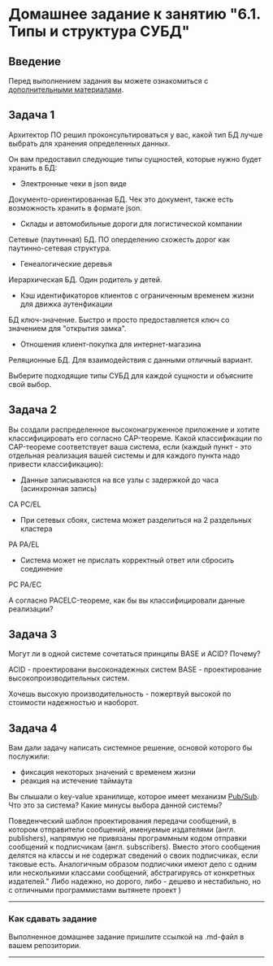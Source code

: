 # Домашнее задание к занятию "6.1. Типы и структура СУБД"

## Введение

Перед выполнением задания вы можете ознакомиться с 
[дополнительными материалами](https://github.com/netology-code/virt-homeworks/tree/master/additional/README.md).

## Задача 1

Архитектор ПО решил проконсультироваться у вас, какой тип БД 
лучше выбрать для хранения определенных данных.

Он вам предоставил следующие типы сущностей, которые нужно будет хранить в БД:

- Электронные чеки в json виде

Документо-ориентированная БД. Чек это документ, также есть возможность хранить в формате json.

- Склады и автомобильные дороги для логистической компании

Сетевые (паутинная) БД. ПО оперделению схожесть дорог как паутинно-сетевая структура.

- Генеалогические деревья

Иерархическая БД. Один родитель у детей. 

- Кэш идентификаторов клиентов с ограниченным временем жизни для движка аутенфикации

БД ключ-значение. Быстро и просто предоставляется ключ со значением для "открытия замка".

- Отношения клиент-покупка для интернет-магазина

Реляционные БД. Для взаимодействия с данными отличный вариант.

Выберите подходящие типы СУБД для каждой сущности и объясните свой выбор.

## Задача 2

Вы создали распределенное высоконагруженное приложение и хотите классифицировать его согласно 
CAP-теореме. Какой классификации по CAP-теореме соответствует ваша система, если 
(каждый пункт - это отдельная реализация вашей системы и для каждого пункта надо привести классификацию):

- Данные записываются на все узлы с задержкой до часа (асинхронная запись)

CA PC/EL

- При сетевых сбоях, система может разделиться на 2 раздельных кластера

PA PA/EL

- Система может не прислать корректный ответ или сбросить соединение

PC PA/EC

А согласно PACELC-теореме, как бы вы классифицировали данные реализации?

## Задача 3

Могут ли в одной системе сочетаться принципы BASE и ACID? Почему?

ACID - проектировани высоконадежных систем
BASE - проектирование высокопроизводительных систем.

Хочешь высокую производительность - пожертвуй высокой по стоимости надежностью и наоборот.

## Задача 4

Вам дали задачу написать системное решение, основой которого бы послужили:

- фиксация некоторых значений с временем жизни
- реакция на истечение таймаута

Вы слышали о key-value хранилище, которое имеет механизм [Pub/Sub](https://habr.com/ru/post/278237/). 
Что это за система? Какие минусы выбора данной системы?

Поведенческий шаблон проектирования передачи сообщений, в котором отправители сообщений, именуемые издателями (англ. publishers), напрямую не привязаны программным кодом отправки сообщений к подписчикам (англ. subscribers). Вместо этого сообщения делятся на классы и не содержат сведений о своих подписчиках, если таковые есть. Аналогичным образом подписчики имеют дело с одним или несколькими классами сообщений, абстрагируясь от конкретных издателей."
Либо надежно, но дорого, либо - дешево и нестабильно, но с отличными программистами вытянете проект )

---

### Как cдавать задание

Выполненное домашнее задание пришлите ссылкой на .md-файл в вашем репозитории.

---
